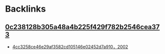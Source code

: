
# Backlinks
## [0c238128b305a48a4b225f429f782b2546cea373](0c238128b305a48a4b225f429f782b2546cea373.md)
- [4cc3258ce46e29af3582cd105146e02452d7a910，2002](4cc3258ce46e29af3582cd105146e02452d7a910，2002.md)

